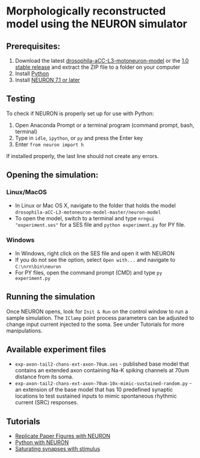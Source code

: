 # Morphologically reconstructed model using the NEURON simulator

## Prerequisites:

1. Download the latest [drosophila-aCC-L3-motoneuron-model](https://github.com/cengique/drosophila-aCC-L3-motoneuron-model/archive/master.zip)
or the [1.0 stable release](https://github.com/cengique/drosophila-aCC-L3-motoneuron-model/archive/v1.0.zip) and extract the ZIP file to a folder on your computer
1. Install [Python](https://www.python.org/downloads/) 
1. Install [NEURON 7.1 or later](http://www.neuron.yale.edu/neuron/)

## Testing

To check if NEURON is properly set up for use with Python:
 1. Open Anaconda Prompt or a terminal program (command prompt, bash, terminal)
 2. Type in `idle`, `ipython`, or `py` and press the Enter key
 3. Enter `from neuron import h`
 
If installed properly, the last line should not create any errors.

## Opening the simulation:

### Linux/MacOS
- In Linux or Mac OS X, navigate to the folder that holds the model ```drosophila-aCC-L3-motoneuron-model-master/neuron-model``` 
- To open the model, switch to a terminal and type ```nrngui "experiment.ses"``` for a SES file and ```python experiment.py``` for PY file.

### Windows
- In Windows, right click on the SES file and open it with NEURON
- If you do not see the option, select `Open with...` and navigate to `C:\nrn\bin\neuron`
- For PY files, open the command prompt (CMD) and type ```py experiment.py```

## Running the simulation
Once NEURON opens, look for `Init & Run` on the control window to run
a sample simulation. The `IClamp` point process parameters can be
adjusted to change input current injected to the soma. See under
Tutorials for more manipulations.

## Available experiment files

- `exp-axon-tail2-chans-ext-axon-70um.ses` - published base model that contains an extended axon containing Na-K spiking channels at 70um distance from its soma.
- `exp-axon-tail2-chans-ext-axon-70um-10x-mimic-sustained-random.py` - an extension of the base model that has 10 predefined synaptic locations to test sustained inputs to mimic spontaneous rhythmic current (SRC) responses.

## Tutorials

- [Replicate Paper Figures with NEURON](tutorial-replicate-paper-figure/README.md)
- [Python with NEURON](tutorial-python-neuron/README.md)
- [Saturating synapses with stimulus](tutorial-synaptic-saturation/README.md)
